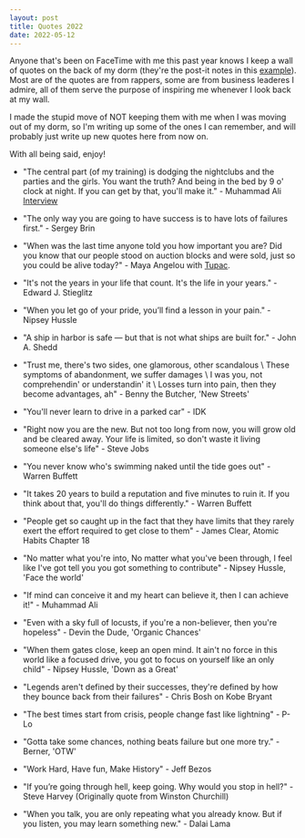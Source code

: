 ```yaml
---
layout: post
title: Quotes 2022
date: 2022-05-12
---
```


Anyone that's been on FaceTime with me this past year knows I keep a wall of
quotes on the back of my dorm (they're the post-it notes in this [example](../assets/airdraw/eraser.gif)). 
Most are of the quotes are from rappers, some are from business leaderes
I admire, all of them serve the purpose of inspiring me whenever I look back at
my wall.

I made the stupid move of NOT keeping them with me when I was moving out of my
dorm, so I'm writing up some of the ones I can remember, and will
probably just write up new quotes here from now on.

With all being said, enjoy!

* "The central part (of my training) is dodging the nightclubs and the parties
 and the girls. You want the truth? And being in the bed by 9 o' clock at
 night. If you can get by that, you'll make it." - Muhammad Ali [Interview](https://www.youtube.com/watch?v=kFgF_W0OYwA)
*  "The only way you are going to have success is to have lots of failures first." - Sergey Brin
* "When was the last time anyone told you how important you are? 
  Did you know that our people stood on auction blocks and were sold, just so you could be alive today?" - 
    Maya Angelou with [Tupac](https://www.youtube.com/watch?v=vVVA_siR-xg).
*  "It's not the years in your life that count. It's the life in your years." -  Edward J. Stieglitz
* "When you let go of your pride, you’ll find a lesson in your pain." - Nipsey Hussle
*  "A ship in harbor is safe — but that is not what ships are built for." -  John A. Shedd
*  "Trust me, there's two sides, one glamorous, other scandalous \\
These symptoms of abandonment, we suffer damages \\
I was you, not comprehendin' or understandin' it \\
Losses turn into pain, then they become advantages, ah" - Benny the Butcher, 'New Streets'
*  "You'll never learn to drive in a parked car" -  IDK

* "Right now you are the new. But not too long from now, you will grow old and
  be cleared away. Your life is limited, so don't waste it living someone else's
  life" - Steve Jobs
* "You never know who's swimming naked until the tide goes out" - Warren Buffett
* "It takes 20 years to build a reputation and five minutes to ruin it. If you think about that, you'll do things differently." - Warren Buffett
* "People get so caught up in the fact that they have limits that they rarely
 exert the effort required to get close to them" - James Clear, Atomic Habits
 Chapter 18
* "No matter what you're into, No matter what you've been through, I feel like
 I've got tell you you got something to contribute" - Nipsey Hussle, 'Face the world'
* "If mind can conceive it and my heart can believe it, then I can achieve it!" - Muhammad Ali
* "Even with a sky full of locusts, if you're a non-believer, then you're
  hopeless" - Devin the Dude, 'Organic Chances'
* "When them gates close, keep an open mind. It ain't no force in this world
  like a focused drive, you got to focus on yourself like an only child" - Nipsey Hussle, 'Down as
 a Great'
* "Legends aren't defined by their successes, they're defined by how they
  bounce back from their failures" - Chris Bosh on Kobe Bryant
* "The best times start from crisis, people change fast like lightning" - P-Lo
* "Gotta take some chances, nothing beats failure but one more try." - Berner,
 'OTW'
* "Work Hard, Have fun, Make History" - Jeff Bezos
* "If you’re going through hell, keep going. Why would you stop in hell?" - Steve Harvey (Originally quote from Winston Churchill)
* "When you talk, you are only repeating what you already know. But if you listen, you may learn something new." - Dalai Lama

[* "" - ]: #
